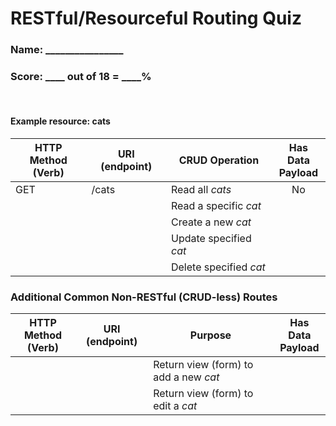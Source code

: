 # RESTful/Resourceful Routing Quiz

### Name: ________________
### Score: ____ out of 18 = ____%
<br>

#### Example resource: **cats**

|HTTP Method<br>(Verb) | URI (endpoint)  | CRUD Operation | Has Data<br>Payload|
|-----------|------------------|------------------|:---:|
|GET     | /cats          | Read all _cats_ | No |
|    |     | Read a specific _cat_ | |
|    |     | Create a new _cat_ | |
|    |     | Update specified _cat_  | |
|    |     | Delete specified _cat_ | |

### Additional Common Non-RESTful (CRUD-less) Routes

|HTTP Method<br>(Verb) | URI (endpoint)  | Purpose | Has Data<br>Payload|
|-----------|------------------|------------------|:---:|
|     |    | Return view (form) to add a new _cat_ | |
|     |    | Return view (form) to edit a _cat_ | |
